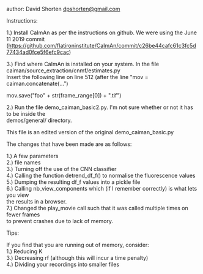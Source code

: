 author: David Shorten <dpshorten@gmail.com>

Instructions:

1.) Install CaImAn as per the instructions on github. We were using the June 11 2019 commit<br/>
(https://github.com/flatironinstitute/CaImAn/commit/c26be44cafc61c3fc5d77434ad0fce5f6efc9cac)<br/>

3.) Find where CaImAn is installed on your system. In the file caiman/source_extraction/cnmf/estimates.py<br/>
Insert the following line on line 512 (after the line "mov = caiman.concatenate(...")<br/>

mov.save("foo" + str(frame_range[0]) + ".tif")<br/>

2.) Run the file demo_caiman_basic2.py. I'm not sure whether or not it has to be inside the<br/>
demos/general/ directory.<br/>

This file is an edited version of the original demo_caiman_basic.py<br/>

The changes that have been made are as follows:<br/>

1.) A few parameters<br/>
2.) file names<br/>
3.) Turning off the use of the CNN classifier<br/>
4.) Calling the function detrend_df_f() to normalise the fluorescence values<br/>
5.) Dumping the resulting df_f values into a pickle file<br/>
6.) Calling nb_view_components which (if I remember correctly) is what lets you view<br/>
the results in a browser.<br/>
7.) Changed the play_movie call such that it was called multiple times on fewer frames<br/>
    to prevent crashes due to lack of memory.<br/>


Tips:<br/>

If you find that you are running out of memory, consider:<br/>
1.) Reducing K<br/>
3.) Decreasing rf (although this will incur a time penalty)<br/>
4.) Dividing your recordings into smaller files<br/>